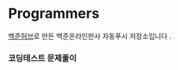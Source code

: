 # Programmers
[백준허브](https://github.com/BaekjoonHub/BaekjoonHub)로 만든 백준온라인판사 자동푸시 저장소입니다 .

### 코딩테스트 문제풀이
